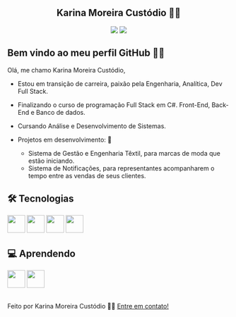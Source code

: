 <h2 align="center">Karina Moreira Custódio 👋🏽</h2> 
<div align="center">
<a href="https://www.linkedin.com/in/karina-moreira-custodio" target="_blank"><img loading="lazy" src="https://img.shields.io/badge/-LinkedIn-%230077B5?style=for-the-badge&logo=linkedin&logoColor=white" target="_blank"></a> 
<a href = "mailto:karinamoreiracustodio@gmail.com"><img loading="lazy" src="https://img.shields.io/badge/Gmail-D14836?style=for-the-badge&logo=gmail&logoColor=white" target="_blank"></a>
</div>

## Bem vindo ao meu perfil GitHub ✌🏽

Olá, me chamo Karina Moreira Custódio,

- Estou em transição de carreira, paixão pela Engenharia, Analítica, Dev Full Stack.

- Finalizando o curso de programação Full Stack em C#. Front-End, Back-End e Banco de dados.
- Cursando Análise e Desenvolvimento de Sistemas.

- Projetos em desenvolvimento: 🚀
   - Sistema de Gestão e Engenharia Têxtil, para marcas de moda que estão iniciando.
   - Sistema de Notificações, para representantes acompanharem o tempo entre as vendas de seus clientes.

  
<h2>🛠 Tecnologias</h2>

<div>
<img src="https://cdn.jsdelivr.net/gh/devicons/devicon@latest/icons/csharp/csharp-plain.svg" width="40" height="40" /> <img src="https://cdn.jsdelivr.net/gh/devicons/devicon@latest/icons/html5/html5-plain-wordmark.svg" width="40" height="40" /> <img src="https://cdn.jsdelivr.net/gh/devicons/devicon@latest/icons/css3/css3-plain-wordmark.svg" width="40" height="40" /> <img src="https://cdn.jsdelivr.net/gh/devicons/devicon@latest/icons/javascript/javascript-plain.svg" width="40" height="40" />
</div>

<h2>💻 Aprendendo</h2>

<div>
<img src="https://cdn.jsdelivr.net/gh/devicons/devicon@latest/icons/react/react-original-wordmark.svg" width="40" height="40" /> <img src="https://cdn.jsdelivr.net/gh/devicons/devicon@latest/icons/typescript/typescript-plain.svg" width="40" height="40" />
</div>

##
Feito por Karina Moreira Custódio 👋🏽 [Entre em contato!](https://www.linkedin.com/in/karina-moreira-custodio)
